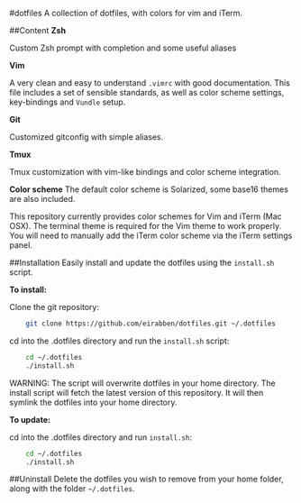 #dotfiles
A collection of dotfiles, with colors for vim and iTerm.

##Content
**Zsh**

Custom Zsh prompt with completion and some useful aliases

**Vim**

A very clean and easy to understand `.vimrc` with good documentation.
This file includes a set of sensible standards, as well as color scheme settings,
key-bindings and `Vundle` setup. 

**Git**

Customized gitconfig with simple aliases.

**Tmux**

Tmux customization with vim-like bindings and color scheme integration.

**Color scheme**
The default color scheme is Solarized, some base16 themes are also included.

This repository currently provides color schemes for Vim and iTerm (Mac OSX).
The terminal theme is required for the Vim theme to work properly. You will
need to manually add the iTerm color scheme via the iTerm settings panel.

##Installation
Easily install and update the dotfiles using the `install.sh` script.

**To install:**

Clone the git repository:
```bash
    git clone https://github.com/eirabben/dotfiles.git ~/.dotfiles
```

cd into the .dotfiles directory and run the `install.sh` script:
```bash
    cd ~/.dotfiles
    ./install.sh
```

WARNING: The script will overwrite dotfiles in your home directory. 
The install script will fetch the latest version of this repository. It will
then symlink the dotfiles into your home directory.

**To update:**

cd into the .dotfiles directory and run `install.sh`:
```bash
    cd ~/.dotfiles
    ./install.sh
```

##Uninstall
Delete the dotfiles you wish to remove from your home folder, along with the
folder `~/.dotfiles`.
